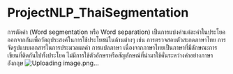 # ProjectNLP_ThaiSegmentation
การตัดคำ (Word segmentation หรือ Word separation) เป็นการแบ่งคำแต่ละคำในประโยคออกจากกันเพื่อวัตถุประสงค์ในการใช้ประโยชน์ในด้านต่างๆ เช่น การตรวจสอบตัวสะกดภาษาไทย การจัดรูปแบบเอกสารในการประมวลผลคำ การแปลภาษา เนื่องจากภาษาไทยเป็นภาษาที่มีลักษณะการเขียนที่ติดกันไปทั้งประโยค ไม่มีการใช้ตัวอักษรหรือสัญลักษณ์ที่นำมาใช้คั่นระหว่างคำอย่างภาษาอังกฤษ
![Uploading image.png…]()
